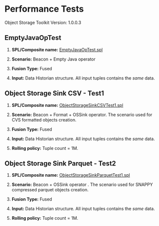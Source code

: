 Performance Tests
=================

Object Storage Toolkit Version: 1.0.0.3

EmptyJavaOpTest
----------------

1.  **SPL/Composite name:** [EmptyJavaOpTest.spl](https://github.com/IBMStreams/streamsx.objectstorage/blob/performance/test/performance/com.ibm.streams.objectstorage.generic.test/com.ibm.streamsx.objectstorage.generic.perftest/EmptyJavaOpTest.spl)

2.  **Scenario:** Beacon + Empty Java operator

3.  **Fusion Type:** Fused

4.  **Input:** Data Historian structure. All input tuples contains the *same* data.
 
Object Storage Sink CSV - Test1
-------------------------------

1.  **SPL/Composite name:** [ObjectStorageSinkCSVTest1.spl](https://github.com/IBMStreams/streamsx.objectstorage/blob/performance/test/performance/com.ibm.streams.objectstorage.generic.test/com.ibm.streamsx.objectstorage.generic.perftest/ObjectStorageSinkCSVTest1.spl)

2.  **Scenario:** Beacon + Format + OSSink operator. The scenario used for CVS formatted objects creation.

3.  **Fusion Type:** Fused

4.  **Input:** Data Historian structure. All input tuples contains the *same* data.

5.  **Rolling policy:** Tuple count = 1M.
 
Object Storage Sink Parquet - Test2
-------------------------------

1.  **SPL/Composite name:** [ObjectStorageSinkParquetTest1.spl](https://github.com/IBMStreams/streamsx.objectstorage/blob/performance/test/performance/com.ibm.streams.objectstorage.generic.test/com.ibm.streamsx.objectstorage.generic.perftest/ObjectStorageSinkParquetTest1.spl)

2.  **Scenario:** Beacon + OSSink operator . The scenario used for SNAPPY compressed parquet objects creation.

3.  **Fusion Type:** Fused

4.  **Input:** Data Historian structure. All input tuples contains the *same* data.

5.  **Rolling policy:** Tuple count = 1M.
 

 
